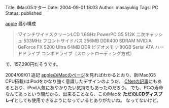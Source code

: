 Title: iMacG5キター
Date: 2004-09-01 18:03
Author: masayukig
Tags: PC
Status: published

[apple](http://www.apple.com/jp/imac/)
最小構成

> 17インチワイドスクリーンLCD
> 1.6GHz PowerPC G5
> 512K 二次キャッシュ
> 533MHz フロントサイドバス
> 256MB DDR400 SDRAM
> NVIDIA GeForce FX 5200 Ultra
> 64MB DDR ビデオメモリ
> 80GB Serial ATA ハードドライブ
> コンボドライブ（スロットローディング方式）

で、157,290円だそうです。

2004/09/01 追記
[appleのiMacのページ](http://www.apple.com/jp/imac/)を見ればわかるとおり、新iMac(G5
CPU搭載)はiPodをかなり強く意識したデザインのようだ。
[CNetの記事](http://japan.cnet.com/news/tech/story/0,2000047674,20071544,00.htm)にもあるとおり、iPod人気にあやかりたい気持ちもあったのだろう。
でも、PCの寿命なんてあっという間だから、出来ることなら、このiMacを
**ただのLCDディスプレイ**としても使用できるようになっているとありがたいね。
なってないけど。
